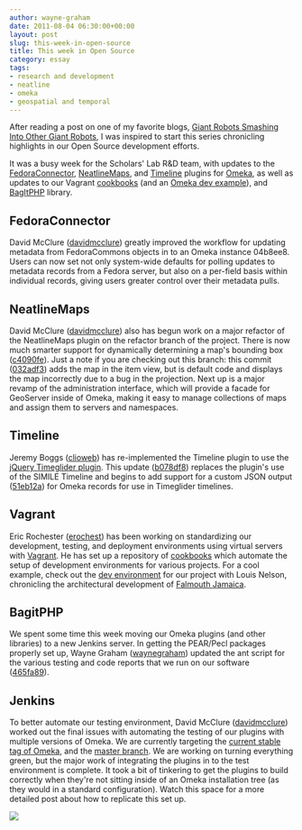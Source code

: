 ```yaml
---
author: wayne-graham
date: 2011-08-04 06:30:00+00:00
layout: post
slug: this-week-in-open-source
title: This week in Open Source
category: essay
tags:
- research and development
- neatline
- omeka
- geospatial and temporal
---
```


After reading a post on one of my favorite blogs, [Giant Robots Smashing Into Other Giant Robots](http://robots.thoughtbot.com/post/8221237451/this-week-in-open-source), I was inspired to start this series chronicling highlights in our Open Source development efforts.

It was a busy week for the Scholars' Lab R&D team, with updates to the [FedoraConnector](https://github.com/scholarslab/FedoraConnector), [NeatlineMaps](https://github.com/scholarslab/NeatlineMaps), and [Timeline](https://github.com/scholarslab/Timeline) plugins for [Omeka](https://github.com/omeka/Omeka), as well as updates to our Vagrant [cookbooks](https://github.com/scholarslab/cookbooks) (and an [Omeka dev example](https://github.com/scholarslab/FalmouthDevEnv)), and [BagItPHP](https://github.com/scholarslab/BagItPHP) library.


## FedoraConnector


David McClure ([davidmcclure](https://github.com/davidmcclure)) greatly improved the workflow for updating metadata from FedoraCommons objects in to an Omeka instance 04b8ee8. Users can now set not only system-wide defaults for polling updates to metadata records from a Fedora server, but also on a per-field basis within individual records, giving users greater control over their metadata pulls.


## NeatlineMaps


David McClure ([davidmcclure](https://github.com/davidmcclure)) also has begun work on a major refactor of the NeatlineMaps plugin on the refactor branch of the project. There is now much smarter support for dynamically determining a map's bounding box ([c4090fe](https://github.com/scholarslab/NeatlineMaps/commit/c4090fe1c37cb7547dfe11b309d50290d357b9a2)). Just a note if you are checking out this branch: this commit ([032adf3](https://github.com/scholarslab/NeatlineMaps/commit/032adf36eb72ec5d6cd9ece34a5ad625168c1f23)) adds the map in the item view, but is default code and displays the map incorrectly due to a bug in the projection. Next up is a major revamp of the administration interface, which will provide a facade for GeoServer inside of Omeka, making it easy to manage collections of maps and assign them to servers and namespaces.


## Timeline


Jeremy Boggs ([clioweb](https://github.com/clioweb)) has re-implemented the Timeline plugin to use the [jQuery Timeglider plugin](http://timeglider.com/jquery/). This update ([b078df8](https://github.com/scholarslab/Timeline/commit/b078df8169cc30ce2706d3c564161bef44ea3330)) replaces the plugin's use of the SIMILE Timeline and begins to add support for a custom JSON output ([51eb12a](https://github.com/scholarslab/Timeline/commit/51eb12a1c8cdcc37d9d96f72223e7cbee99aa09b)) for Omeka records for use in Timeglider timelines.


## Vagrant


Eric Rochester ([erochest](https://github.com/erochest)) has been working on standardizing our development, testing, and deployment environments using virtual servers with [Vagrant](http://vagrantup.com/). He has set up a repository of [cookbooks](https://github.com/scholarslab/cookbooks) which automate the setup of development environments for various projects. For a cool example, check out the [dev environment](https://github.com/scholarslab/FalmouthDevEnv) for our project with Louis Nelson, chronicling the architectural development of [Falmouth Jamaica](http://falmouth.lib.virginia.edu/).


## BagitPHP


We spent some time this week moving our Omeka plugins (and other libraries) to a new Jenkins server. In getting the PEAR/Pecl packages properly set up, Wayne Graham ([waynegraham](https://github.com/waynegraham)) updated the ant script for the various testing and code reports that we run on our software  ([465fa89](https://github.com/scholarslab/BagItPHP/commit/465fa89cf2c9cdc763018acde72c82be0f21e6bb)).


## Jenkins


To better automate our testing environment, David McClure ([davidmcclure](https://github.com/davidmcclure)) worked out the final issues with automating the testing of our plugins with multiple versions of Omeka. We are currently targeting the [current stable tag of Omeka](https://github.com/omeka/Omeka/tree/stable-1.4), and the [master branch](https://github.com/omeka/Omeka). We are working on turning everything green, but the major work of integrating the plugins in to the test environment is complete. It took a bit of tinkering to get the plugins to build correctly when they're not sitting inside of an Omeka installation tree (as they would in a standard configuration). Watch this space for a more detailed post about how to replicate this set up.

[![](http://static.scholarslab.org/wp-content/uploads/2011/08/omeka-jenkins-300x175.png)](https://scholarslab.org/slab-code/this-week-in-open-source/attachment/omeka-jenkins/)


